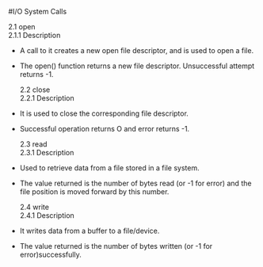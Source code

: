 #I/O System Calls<br>

2.1 open<br>
2.1.1 Description<br>

- A call to it creates a new open file descriptor, and is used to open a file.<br>
- The open() function returns a new file descriptor. Unsuccessful attempt returns -1.<br>

  2.2 close<br>
  2.2.1 Description<br>

- It is used to close the corresponding file descriptor.<br>
- Successful operation returns O and error returns -1.<br>

  2.3 read<br>
  2.3.1 Description<br>

- Used to retrieve data from a file stored in a file system.<br>
- The value returned is the number of bytes read (or -1 for error) and the file position is moved forward by this number.<br>

  2.4 write<br>
  2.4.1 Description<br>

- It writes data from a buffer to a file/device.<br>
- The value returned is the number of bytes written (or -1 for error)successfully.<br>
